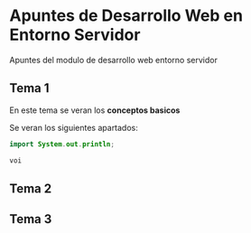 # Apuntes de Desarrollo Web en Entorno Servidor
Apuntes del modulo de desarrollo web entorno servidor


## Tema 1
En este tema se veran los **conceptos basicos**

Se veran los siguientes apartados:

```Java
import System.out.println;

voi

```
## Tema 2

## Tema 3
